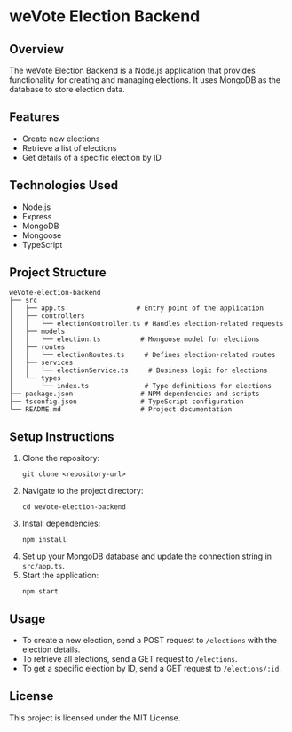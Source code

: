 # weVote Election Backend

## Overview
The weVote Election Backend is a Node.js application that provides functionality for creating and managing elections. It uses MongoDB as the database to store election data.

## Features
- Create new elections
- Retrieve a list of elections
- Get details of a specific election by ID

## Technologies Used
- Node.js
- Express
- MongoDB
- Mongoose
- TypeScript

## Project Structure
```
weVote-election-backend
├── src
│   ├── app.ts                  # Entry point of the application
│   ├── controllers
│   │   └── electionController.ts # Handles election-related requests
│   ├── models
│   │   └── election.ts          # Mongoose model for elections
│   ├── routes
│   │   └── electionRoutes.ts     # Defines election-related routes
│   ├── services
│   │   └── electionService.ts     # Business logic for elections
│   └── types
│       └── index.ts              # Type definitions for elections
├── package.json                 # NPM dependencies and scripts
├── tsconfig.json                # TypeScript configuration
└── README.md                    # Project documentation
```

## Setup Instructions
1. Clone the repository:
   ```
   git clone <repository-url>
   ```
2. Navigate to the project directory:
   ```
   cd weVote-election-backend
   ```
3. Install dependencies:
   ```
   npm install
   ```
4. Set up your MongoDB database and update the connection string in `src/app.ts`.
5. Start the application:
   ```
   npm start
   ```

## Usage
- To create a new election, send a POST request to `/elections` with the election details.
- To retrieve all elections, send a GET request to `/elections`.
- To get a specific election by ID, send a GET request to `/elections/:id`.

## License
This project is licensed under the MIT License.
